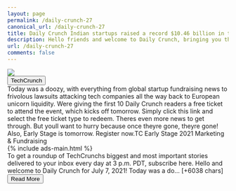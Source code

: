 ```yaml
---
layout: page
permalink: /daily-crunch-27
canonical_url: /daily-crunch-27
title: Daily Crunch Indian startups raised a record $10.46 billion in the first half of 2021
description: Hello friends and welcome to Daily Crunch, bringing you the most important startup, tech and venture capital news in a single package.
url: /daily-crunch-27
comments: false
---
```


<div class="row">
<div class="col-12">
<img src="https://techcrunch.com/wp-content/uploads/2021/07/india_tech.jpg?w=571">
</div>
</div>
<div class="row">
<div class="col-12 mt-2">
<button type="button" class="btn btn-outline-info">TechCrunch</button>
</div>
</div>
<div class="row">
<div class="col-12">
<div>Today was a doozy, with everything from global startup fundraising news to frivolous lawsuits attacking tech companies all the way back to European unicorn liquidity. Were giving the first 10 Daily Crunch readers a free ticket to attend the event, which kicks off tomorrow. Simply click this link and select the free ticket type to redeem. Theres even more news to get through. But youll want to hurry because once theyre gone, theyre gone! Also, Early Stage is tomorrow. Register now.TC Early Stage 2021  Marketing & Fundraising</div>
</div>
</div>
<div class="row">
<div class="col-12">


<div class="row">
  {% include ads-main.html %}
</div>

<div>To get a roundup of TechCrunchs biggest and most important stories delivered to your inbox every day at 3 p.m. PDT, subscribe here.
Hello and welcome to Daily Crunch for July 7, 2021! Today was a do… [+6038 chars]</div>
</div>
</div>
<div class="row">
<div class="col-12 text-center">
<a href="http://techcrunch.com/2021/07/07/daily-crunch-27/">
<button type="button" class="btn btn-info">Read More</button>
</a>
</div>
</div>
